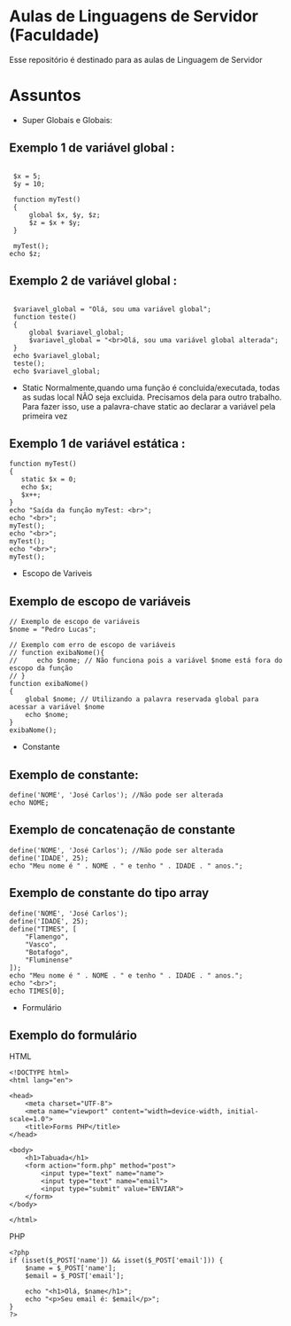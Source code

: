 # Aulas de Linguagens de Servidor (Faculdade)

Esse repositório é destinado para as aulas de Linguagem de Servidor

# Assuntos

- Super Globais e Globais:

## Exemplo 1 de variável global :

```

 $x = 5;
 $y = 10;

 function myTest()
 {
     global $x, $y, $z;
     $z = $x + $y;
 }

 myTest();
echo $z;
```

## Exemplo 2 de variável global :

```´

 $variavel_global = "Olá, sou uma variável global";
 function teste()
 {
     global $variavel_global;
     $variavel_global = "<br>Olá, sou uma variável global alterada";
 }
 echo $variavel_global;
 teste();
 echo $variavel_global;
```

- Static
  Normalmente,quando uma função é concluida/executada, todas as sudas local NÃO seja excluida. Precisamos dela para outro trabalho. Para fazer isso, use a palavra-chave static ao declarar a variável pela primeira vez

## Exemplo 1 de variável estática :

```
function myTest()
{
   static $x = 0;
   echo $x;
   $x++;
}
echo "Saída da função myTest: <br>";
echo "<br>";
myTest();
echo "<br>";
myTest();
echo "<br>";
myTest();
```

- Escopo de Variveis

## Exemplo de escopo de variáveis

```
// Exemplo de escopo de variáveis
$nome = "Pedro Lucas";

// Exemplo com erro de escopo de variáveis
// function exibaNome(){
//     echo $nome; // Não funciona pois a variável $nome está fora do escopo da função
// }
function exibaNome()
{
    global $nome; // Utilizando a palavra reservada global para acessar a variável $nome
    echo $nome;
}
exibaNome();
```
- Constante
## Exemplo de constante:
```
define('NOME', 'José Carlos'); //Não pode ser alterada
echo NOME;
```
## Exemplo de concatenação de constante

```
define('NOME', 'José Carlos'); //Não pode ser alterada
define('IDADE', 25);
echo "Meu nome é " . NOME . " e tenho " . IDADE . " anos.";
```
## Exemplo de constante do tipo array
```
define('NOME', 'José Carlos');
define('IDADE', 25);
define("TIMES", [
    "Flamengo",
    "Vasco",
    "Botafogo",
    "Fluminense"
]);
echo "Meu nome é " . NOME . " e tenho " . IDADE . " anos.";
echo "<br>";
echo TIMES[0];
``` 

- Formulário
## Exemplo do formulário
HTML

```
<!DOCTYPE html>
<html lang="en">

<head>
    <meta charset="UTF-8">
    <meta name="viewport" content="width=device-width, initial-scale=1.0">
    <title>Forms PHP</title>
</head>

<body>
    <h1>Tabuada</h1>
    <form action="form.php" method="post">
        <input type="text" name="name">
        <input type="text" name="email">
        <input type="submit" value="ENVIAR">
    </form>
</body>

</html>
```
PHP
```
<?php 
if (isset($_POST['name']) && isset($_POST['email'])) {
    $name = $_POST['name'];
    $email = $_POST['email'];

    echo "<h1>Olá, $name</h1>";
    echo "<p>Seu email é: $email</p>";
}
?>
```

